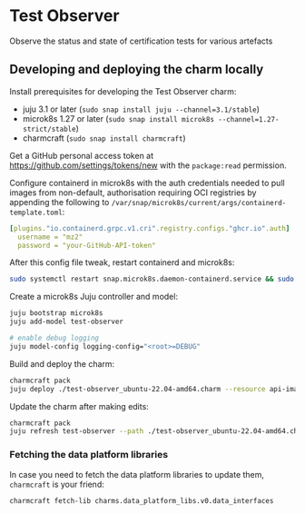 # Test Observer

Observe the status and state of certification tests for various artefacts

## Developing and deploying the charm locally

Install prerequisites for developing the Test Observer charm:

- juju 3.1 or later (`sudo snap install juju --channel=3.1/stable`)
- microk8s 1.27 or later (`sudo snap install microk8s --channel=1.27-strict/stable`)
- charmcraft (`sudo snap install charmcraft`)

Get a GitHub personal access token at https://github.com/settings/tokens/new with the `package:read` permission.

Configure containerd in microk8s with the auth credentials needed to pull images from non-default, authorisation requiring OCI registries by appending the following to `/var/snap/microk8s/current/args/containerd-template.toml`:

```yaml
[plugins."io.containerd.grpc.v1.cri".registry.configs."ghcr.io".auth]
  username = "mz2"
  password = "your-GitHub-API-token"
```

After this config file tweak, restart containerd and microk8s:

```bash
sudo systemctl restart snap.microk8s.daemon-containerd.service && sudo microk8s.stop && sudo microk8s.start
```

Create a microk8s Juju controller and model:

```bash
juju bootstrap microk8s
juju add-model test-observer

# enable debug logging
juju model-config logging-config="<root>=DEBUG"
```

Build and deploy the charm:

```bash
charmcraft pack
juju deploy ./test-observer_ubuntu-22.04-amd64.charm --resource api-image=ghcr.io/canonical/test_observer:[tag or sha]
```

Update the charm after making edits:

```bash
charmcraft pack
juju refresh test-observer --path ./test-observer_ubuntu-22.04-amd64.charm --resource api-image=ghcr.io/canonical/test_observer:[tag or sha]
```

### Fetching the data platform libraries

In case you need to fetch the data platform libraries to update them, `charmcraft` is your friend:

```bash
charmcraft fetch-lib charms.data_platform_libs.v0.data_interfaces
```
